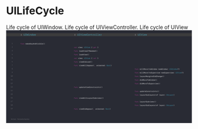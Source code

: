 # UILifeCycle
Life cycle of UIWindow. Life cycle of UIViewController. Life cycle of UIView
![](https://github.com/bananaRanger/UILifeCycle/blob/master/UILifeCycle.png?raw=true)
